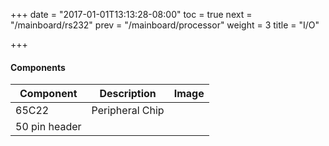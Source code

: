 +++
date = "2017-01-01T13:13:28-08:00"
toc = true
next = "/mainboard/rs232"
prev = "/mainboard/processor"
weight = 3
title = "I/O"

+++

#### Components

| Component                | Description                                   | Image                    |
| ------------------------ | --------------------------------------------- | ------------------------ |
| 65C22                    | Peripheral Chip
| 50 pin header
